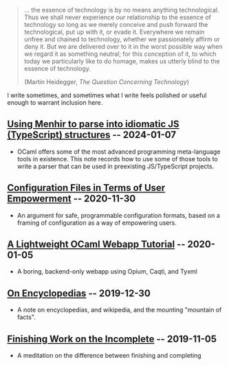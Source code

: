 <div class="expose">

> … the essence of technology is by no means anything technological. Thus we shall
> never experience our relationship to the essence of technology so long as we
> merely conceive and push forward the technological, put up with it, or evade it.
> Everywhere we remain unfree and chained to technology, whether we passionately
> affirm or deny it. But we are delivered over to it in the worst possible way
> when we regard it as something neutral; for this conception of it, to which
> today we particularly like to do homage, makes us utterly blind to the essence
> of technology.
>
> (Martin Heidegger, *The Question Concerning Technology*)

I write sometimes, and sometimes what I write feels polished or useful
enough to warrant inclusion here.

## [Using Menhir to parse into idiomatic JS (TypeScript) structures][5] -- 2024-01-07

- OCaml offers some of the most advanced programming meta-language tools in
  existence. This note records how to use some of those tools to write a parser
  that can be used in preexisting JS/TypeScript projects.

## [Configuration Files in Terms of User Empowerment][3] -- 2020-11-30

- An argument for safe, programmable configuration formats, based on a framing
  of configuration as a way of empowering users.

## [A Lightweight OCaml Webapp Tutorial][2] -- 2020-01-05

- A boring, backend-only webapp using Opium, Caqti, and Tyxml

## [On Encyclopedias][4] -- 2019-12-30

- A note on encyclopedias, and wikipedia, and the mounting "mountain of facts".

## [Finishing Work on the Incomplete][1] -- 2019-11-05

- A meditation on the difference between finishing and completing

[5]: https://discuss.ocaml.org/t/using-menhir-to-parse-into-idiomatic-js-typescript-structures/13809
[4]: https://shonfeder.github.io/themata/encyclopedia.html
[3]: https://informal.systems/2020/10/28/configuration-file-formats/
[2]: https://shonfeder.gitlab.io/ocaml_webapp/
[1]: https://shonfeder.github.io/themata/work/finishing-the-incomplete.html

</div>


